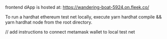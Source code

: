 frontend dApp is hosted at: https://wandering-boat-5924.on.fleek.co/

To run a hardhat ethereum test net locally, execute yarn hardhat compile && yarn hardhat node from the root directory. 

// add instructions to connect metamask wallet to local test net
